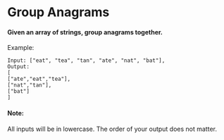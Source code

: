 # Group Anagrams

#### Given an array of strings, group anagrams together.

Example:

```
Input: ["eat", "tea", "tan", "ate", "nat", "bat"],
Output:
[
["ate","eat","tea"],
["nat","tan"],
["bat"]
]
```

#### Note:

All inputs will be in lowercase.
The order of your output does not matter.
